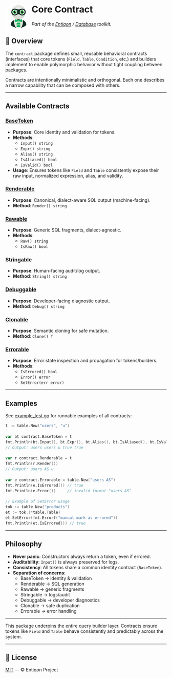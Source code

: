 <h1 align="left">
  <img src="https://github.com/entiqon/entiqon/blob/main/assets/entiqon_datacon.png?raw=true" align="left" height="82" width="82" alt="entiqon"> Core Contract
</h1>
<h6 align="left">Part of the <a href="../../README.md">Entiqon</a> / <a href="../README.md">Database</a> toolkit.</h6>

## 🧩 Overview

The `contract` package defines small, reusable behavioral contracts (interfaces)
that core tokens (`Field`, `Table`, `Condition`, etc.) and builders implement to
enable polymorphic behavior without tight coupling between packages.

Contracts are intentionally minimalistic and orthogonal. Each one describes a
narrow capability that can be composed with others.

---

## Available Contracts

### [BaseToken](./base_token.go)
- **Purpose**: Core identity and validation for tokens.
- **Methods**:
  - `Input() string`
  - `Expr() string`
  - `Alias() string`
  - `IsAliased() bool`
  - `IsValid() bool`
- **Usage**: Ensures tokens like `Field` and `Table` consistently expose their
  raw input, normalized expression, alias, and validity.

### [Renderable](./renderable.go)
- **Purpose**: Canonical, dialect-aware SQL output (machine-facing).
- **Method**: `Render() string`

### [Rawable](./rawable.go)
- **Purpose**: Generic SQL fragments, dialect-agnostic.
- **Methods**:
  - `Raw() string`
  - `IsRaw() bool`

### [Stringable](./stringable.go)
- **Purpose**: Human-facing audit/log output.
- **Method**: `String() string`

### [Debuggable](./debuggable.go)
- **Purpose**: Developer-facing diagnostic output.
- **Method**: `Debug() string`

### [Clonable](./clonable.go)
- **Purpose**: Semantic cloning for safe mutation.
- **Method**: `Clone() T`

### [Errorable](./errorable.go)
- **Purpose**: Error state inspection and propagation for tokens/builders.
- **Methods**:
  - `IsErrored() bool`
  - `Error() error`
  - `SetError(err error)`

---

## Examples

See [example_test.go](./example_test.go) for runnable examples of all contracts:

```go
t := table.New("users", "u")

var bt contract.BaseToken = t
fmt.Println(bt.Input(), bt.Expr(), bt.Alias(), bt.IsAliased(), bt.IsValid())
// Output: users users u true true

var r contract.Renderable = t
fmt.Println(r.Render())
// Output: users AS u

var e contract.Errorable = table.New("users AS")
fmt.Println(e.IsErrored()) // true
fmt.Println(e.Error())     // invalid format "users AS"

// Example of SetError usage
tok := table.New("products")
et := tok.(*table.Table)
et.SetError(fmt.Errorf("manual mark as errored"))
fmt.Println(et.IsErrored()) // true
```

---

## Philosophy

- **Never panic**: Constructors always return a token, even if errored.
- **Auditability**: `Input()` is always preserved for logs.
- **Consistency**: All tokens share a common identity contract (`BaseToken`).
- **Separation of concerns**:
  - BaseToken → identity & validation
  - Renderable → SQL generation
  - Rawable → generic fragments
  - Stringable → logs/audit
  - Debuggable → developer diagnostics
  - Clonable → safe duplication
  - Errorable → error handling

---

This package underpins the entire query builder layer. Contracts ensure tokens
like `Field` and `Table` behave consistently and predictably across the system.

---

## 📄 License

[MIT](../../LICENSE) — © Entiqon Project
